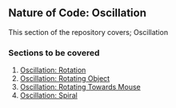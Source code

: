 ## Nature of Code: Oscillation

This section of the repository covers; Oscillation

### Sections to be covered
1. [Oscillation: Rotation](32_oscillation_rotation)
2. [Oscillation: Rotating Object](33_oscillation_rotating_object)
3. [Oscillation: Rotating Towards Mouse](33_oscillation_rotating_towards_mouse)
4. [Oscillation: Spiral](35_oscillation_spiral)
